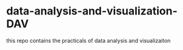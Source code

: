 # data-analysis-and-visualization-DAV

this repo contains the practicals of data analysis and visualizaiton
